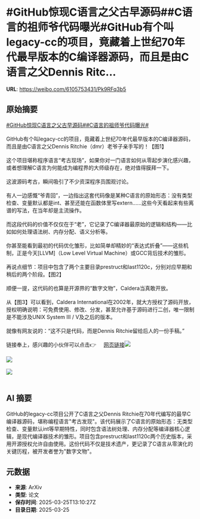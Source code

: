 # #GitHub惊现C语言之父古早源码##C语言的祖师爷代码曝光#GitHub有个叫legacy-cc的项目，竟藏着上世纪70年代最早版本的C编译器源码，而且是由C语言之父Dennis Ritc...

**URL**: https://weibo.com/6105753431/Pk9RFq3b5

## 原始摘要

<a href="https://m.weibo.cn/search?containerid=231522type%3D1%26t%3D10%26q%3D%23GitHub%E6%83%8A%E7%8E%B0C%E8%AF%AD%E8%A8%80%E4%B9%8B%E7%88%B6%E5%8F%A4%E6%97%A9%E6%BA%90%E7%A0%81%23&amp;extparam=%23GitHub%E6%83%8A%E7%8E%B0C%E8%AF%AD%E8%A8%80%E4%B9%8B%E7%88%B6%E5%8F%A4%E6%97%A9%E6%BA%90%E7%A0%81%23" data-hide=""><span class="surl-text">#GitHub惊现C语言之父古早源码#</span></a><a href="https://m.weibo.cn/search?containerid=231522type%3D1%26t%3D10%26q%3D%23C%E8%AF%AD%E8%A8%80%E7%9A%84%E7%A5%96%E5%B8%88%E7%88%B7%E4%BB%A3%E7%A0%81%E6%9B%9D%E5%85%89%23&amp;extparam=%23C%E8%AF%AD%E8%A8%80%E7%9A%84%E7%A5%96%E5%B8%88%E7%88%B7%E4%BB%A3%E7%A0%81%E6%9B%9D%E5%85%89%23" data-hide=""><span class="surl-text">#C语言的祖师爷代码曝光#</span></a><br><br>GitHub有个叫legacy-cc的项目，竟藏着上世纪70年代最早版本的C编译器源码，而且是由C语言之父Dennis Ritchie（dmr）老爷子亲手写的！【图1】<br><br>这个项目堪称程序语言“考古现场”，如果你对一门语言如何从零起步演化感兴趣，或者想理解C语言为何能成为编程界的大师级存在，绝对值得膜拜一下。<br><br>这波源码考古，瞬间吸引了不少资深程序员围观讨论。<br><br>有人一边感慨“爷青回”，一边指出这套代码像是某种C语言的原始形态：没有类型检查、变量默认都是int、甚至还能在函数体里写extern……这些今天看起来有些离谱的写法，在当年却是主流操作。<br><br>而这段代码的价值不仅仅在于“老”，它记录了C编译器最原始的逻辑和结构——比如如何处理语法树、内存分配、语义分析等。<br><br>你甚至能看到最初的代码优化雏形，比如简单却精妙的“表达式折叠”——这些机制，正是今天[LLVM]（Low Level Virtual Machine）或GCC背后技术的雏形。<br><br>再说点细节：项目中包含了两个主要目录prestruct和last1120c，分别对应早期和稍后的两个阶段。【图2】<br><br>顺便一提，这代码的也算是开源界的“数字文物”，Caldera当真敢开放。<br><br>从【图3】可以看到，Caldera International在2002年，就大方授权了源码开放，授权明确说明：可免费使用、修改、分发，甚至允许基于源码进行二创，唯一限制是不能涉及UNIX System III / V及之后的版本。<br><br>就像有网友说的：“这不只是代码，而是Dennis Ritchie留给后人的一份手稿。”<br><br>链接奉上，感兴趣的小伙伴可以点击👉 <a href="https://weibo.cn/sinaurl?u=https%3A%2F%2Fgithub.com%2Fmortdeus%2Flegacy-cc" data-hide=""><span class="url-icon"><img style="width: 1rem;height: 1rem" src="https://h5.sinaimg.cn/upload/2015/09/25/3/timeline_card_small_web_default.png" referrerpolicy="no-referrer"></span><span class="surl-text">网页链接</span></a><img style="" src="https://tvax2.sinaimg.cn/large/006Fd7o3gy1hzt1w43fqnj309v09itba.jpg" referrerpolicy="no-referrer"><br><br><img style="" src="https://tvax3.sinaimg.cn/large/006Fd7o3gy1hzt1w4z935j30ox0dowhl.jpg" referrerpolicy="no-referrer"><br><br><img style="" src="https://tvax1.sinaimg.cn/large/006Fd7o3gy1hzt1w70w00j30m70n1kbi.jpg" referrerpolicy="no-referrer"><br><br>

## AI 摘要

GitHub的legacy-cc项目公开了C语言之父Dennis Ritchie在70年代编写的最早C编译器源码，堪称编程语言"考古发现"。该代码展示了C语言的原始形态：无类型检查、变量默认int等早期特性，同时包含语法树处理、内存分配等编译器核心逻辑，是现代编译器技术的雏形。项目包含prestruct和last1120c两个历史版本，采用开源授权允许自由使用。这份代码不仅是技术遗产，更记录了C语言从零演化的关键历程，被开发者誉为"数字文物"。

## 元数据

- **来源**: ArXiv
- **类型**: 论文
- **保存时间**: 2025-03-25T13:10:27Z
- **目录日期**: 2025-03-25

